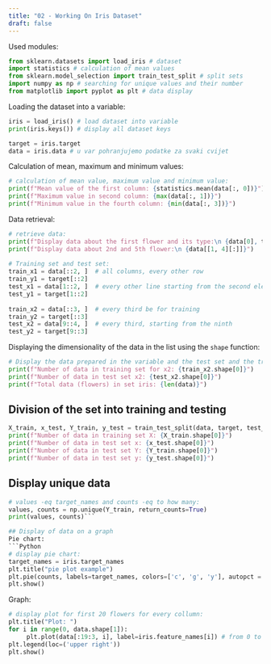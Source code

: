 ```yaml
---
title: "02 - Working On Iris Dataset"
draft: false
---
```


Used modules:
```Python
from sklearn.datasets import load_iris # dataset
import statistics # calculation of mean values
from sklearn.model_selection import train_test_split # split sets
import numpy as np # searching for unique values and their number
from matplotlib import pyplot as plt # data display
```

Loading the dataset into a variable:
```Python
iris = load_iris() # load dataset into variable
print(iris.keys()) # display all dataset keys

target = iris.target
data = iris.data # u var pohranjujemo podatke za svaki cvijet
```

Calculation of mean, maximum and minimum values:
```Python
# calculation of mean value, maximum value and minimum value:
print(f"Mean value of the first column: {statistics.mean(data[:, 0])}")
print(f"Maximum value in second column: {max(data[:, 1])}")
print(f"Minimum value in the fourth column: {min(data[:, 3])}")
```

Data retrieval:
```Python
# retrieve data:  
print(f"Display data about the first flower and its type:\n {data[0], target[0], iris.target_names[0]}")  
print(f"Display data about 2nd and 5th flower:\n {data[[1, 4][:]]}")  
  
# Training set and test set:  
train_x1 = data[::2, ]  # all columns, every other row  
train_y1 = target[::2]  
test_x1 = data[1::2, ]  # every other line starting from the second element  
test_y1 = target[1::2]  
  
train_x2 = data[::3, ]  # every third be for training  
train_y2 = target[::3]  
test_x2 = data[9::4, ]  # every third, starting from the ninth  
test_y2 = target[9::3]
```

Displaying the dimensionality of the data in the list using the `shape` function:
```Python
# Display the data prepared in the variable and the test set and the training set:  
print(f"Number of data in training set for x2: {train_x2.shape[0]}")  
print(f"Number of data in test set x2: {test_x2.shape[0]}")  
print(f"Total data (flowers) in set iris: {len(data)}")
```

## Division of the set into training and testing
```Python
X_train, x_test, Y_train, y_test = train_test_split(data, target, test_size=0.33, random_state=42)  
print(f"Number of data in training set X: {X_train.shape[0]}")  
print(f"Number of data in test set x: {x_test.shape[0]}")  
print(f"Number of data in test set Y: {Y_train.shape[0]}")  
print(f"Number of data in test set y: {y_test.shape[0]}")
```

## Display unique data
```Python
# values -eq target_names and counts -eq to how many:
values, counts = np.unique(Y_train, return_counts=True)  
print(values, counts)```

## Display of data on a graph
Pie chart:
```Python
# display pie chart:
target_names = iris.target_names  
plt.title("pie plot example")  
plt.pie(counts, labels=target_names, colors=['c', 'g', 'y'], autopct = '%1.2f%%')  
plt.show()
```

Graph:
```Python
# display plot for first 20 flowers for every collumn:  
plt.title("Plot: ")  
for i in range(0, data.shape[1]):  
     plt.plot(data[:19:3, i], label=iris.feature_names[i]) # from 0 to 19, step 3 and for every collumn  
plt.legend(loc=('upper right'))  
plt.show()
```